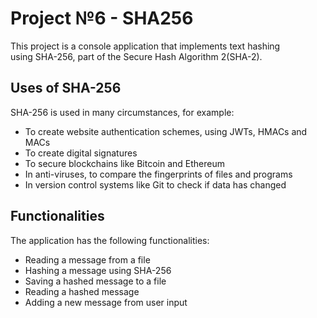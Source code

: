 # Project №6 - SHA256

This project is a console application that implements text hashing <br>
using SHA-256, part of the Secure Hash Algorithm 2(SHA-2).

## Uses of SHA-256

SHA-256 is used in many circumstances, for example:

- To create website authentication schemes, using JWTs, HMACs and MACs <br>
- To create digital signatures <br>
- To secure blockchains like Bitcoin and Ethereum <br>
- In anti-viruses, to compare the fingerprints of files and programs <br>
- In version control systems like Git to check if data has changed <br>

## Functionalities

The application has the following functionalities:

- Reading a message from a file <br>
- Hashing a message using SHA-256 <br>
- Saving a hashed message to a file <br>
- Reading a hashed message <br>
- Adding a new message from user input <br>
